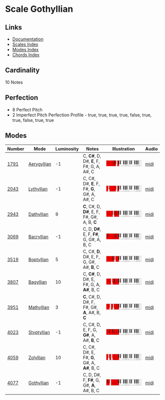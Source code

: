 # Scale Gothyllian

## Links

- [Documentation](README.md)
- [Scales Index](Scales.md)
- [Modes Index](Modes.md)
- [Chords Index](Chords.md)

## Cardinality

10 Notes

## Perfection

- 8 Perfect Pitch
- 2 Imperfect Pitch
Perfection Profile - true, true, true, true, false, true, true, false, true, true

## Modes

| Number | Mode | Luminosity | Notes | Illustration | Audio |
|--------|------|------------|-------|--------------|-------|
| [1791](https://ianring.com/musictheory/scales/1791) | [Aerygyllian](ModeAerygyllian.md) | -1 | C, **C#**, D, D#, **E**, F, F#, G, A, A#, C | ![CNaturalAerygyllian](ModeCNaturalAerygyllian.png) | [midi](https://github.com/edipermadi/music/blob/main/docs/ModeCNaturalAerygyllian.mid?raw=true) | 
| [2043](https://ianring.com/musictheory/scales/2043) | [Lythyllian](ModeLythyllian.md) | -1 | C, C#, D#, **E**, F, F#, **G**, G#, A, A#, C | ![CNaturalLythyllian](ModeCNaturalLythyllian.png) | [midi](https://github.com/edipermadi/music/blob/main/docs/ModeCNaturalLythyllian.mid?raw=true) | 
| [2943](https://ianring.com/musictheory/scales/2943) | [Dathyllian](ModeDathyllian.md) | 9 | **C**, C#, D, **D#**, E, F, F#, G#, A, B, **C** | ![CNaturalDathyllian](ModeCNaturalDathyllian.png) | [midi](https://github.com/edipermadi/music/blob/main/docs/ModeCNaturalDathyllian.mid?raw=true) | 
| [3069](https://ianring.com/musictheory/scales/3069) | [Bacryllian](ModeBacryllian.md) | -1 | C, D, **D#**, E, F, **F#**, G, G#, A, B, C | ![CNaturalBacryllian](ModeCNaturalBacryllian.png) | [midi](https://github.com/edipermadi/music/blob/main/docs/ModeCNaturalBacryllian.mid?raw=true) | 
| [3519](https://ianring.com/musictheory/scales/3519) | [Boptyllian](ModeBoptyllian.md) | 5 | C, C#, **D**, D#, E, F, G, G#, A#, **B**, C | ![CNaturalBoptyllian](ModeCNaturalBoptyllian.png) | [midi](https://github.com/edipermadi/music/blob/main/docs/ModeCNaturalBoptyllian.mid?raw=true) | 
| [3807](https://ianring.com/musictheory/scales/3807) | [Bagyllian](ModeBagyllian.md) | 10 | C, **C#**, D, D#, E, F#, G, A, **A#**, B, C | ![CNaturalBagyllian](ModeCNaturalBagyllian.png) | [midi](https://github.com/edipermadi/music/blob/main/docs/ModeCNaturalBagyllian.mid?raw=true) | 
| [3951](https://ianring.com/musictheory/scales/3951) | [Mathyllian](ModeMathyllian.md) | 3 | **C**, C#, D, D#, F, F#, G#, **A**, A#, B, **C** | ![CNaturalMathyllian](ModeCNaturalMathyllian.png) | [midi](https://github.com/edipermadi/music/blob/main/docs/ModeCNaturalMathyllian.mid?raw=true) | 
| [4023](https://ianring.com/musictheory/scales/4023) | [Styptyllian](ModeStyptyllian.md) | -1 | C, C#, D, E, F, G, **G#**, A, A#, **B**, C | ![CNaturalStyptyllian](ModeCNaturalStyptyllian.png) | [midi](https://github.com/edipermadi/music/blob/main/docs/ModeCNaturalStyptyllian.mid?raw=true) | 
| [4059](https://ianring.com/musictheory/scales/4059) | [Zolyllian](ModeZolyllian.md) | 10 | C, C#, D#, E, F#, **G**, G#, A, **A#**, B, C | ![CNaturalZolyllian](ModeCNaturalZolyllian.png) | [midi](https://github.com/edipermadi/music/blob/main/docs/ModeCNaturalZolyllian.mid?raw=true) | 
| [4077](https://ianring.com/musictheory/scales/4077) | [Gothyllian](ModeGothyllian.md) | -1 | C, D, D#, F, **F#**, G, G#, **A**, A#, B, C | ![CNaturalGothyllian](ModeCNaturalGothyllian.png) | [midi](https://github.com/edipermadi/music/blob/main/docs/ModeCNaturalGothyllian.mid?raw=true) | 
